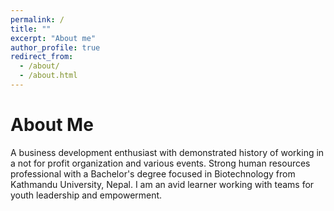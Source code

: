 ```yaml
---
permalink: /
title: ""
excerpt: "About me"
author_profile: true
redirect_from: 
  - /about/
  - /about.html
---
```



About Me
======
A business development enthusiast with demonstrated history of working in a not for profit organization and various events. Strong human resources professional with a Bachelor's degree focused in Biotechnology from Kathmandu University, Nepal. I am an avid learner working with teams for youth leadership and empowerment.
